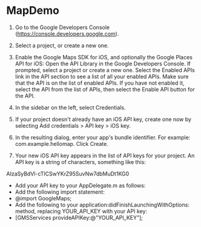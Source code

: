 # MapDemo

1. Go to the Google Developers Console (https://console.developers.google.com).
2. Select a project, or create a new one.
3. Enable the Google Maps SDK for iOS, and optionally the Google Places API for iOS: Open the API Library in the Google Developers Console. If prompted, select a project or create a new one. Select the Enabled APIs link in the API section to see a list of all your enabled APIs. Make sure that the API is on the list of enabled APIs. If you have not enabled it, select the API from the list of APIs, then select the Enable API button for the API.

4. In the sidebar on the left, select Credentials.
5. If your project doesn't already have an iOS API key, create one now by selecting Add credentials > API key > iOS key.
6. In the resulting dialog, enter your app's bundle identifier. For example: com.example.hellomap. Click Create.

7. Your new iOS API key appears in the list of API keys for your project. An API key is a string of characters, something like this:

 AIzaSyBdVl-cTICSwYKrZ95SuvNw7dbMuDt1KG0

+ Add your API key to your AppDelegate.m as follows:
+ Add the following import statement:
+ @import GoogleMaps;
+ Add the following to your application:didFinishLaunchingWithOptions: method, replacing YOUR_API_KEY with your API key:
+ [GMSServices provideAPIKey:@"YOUR_API_KEY"];



